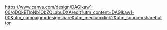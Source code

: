https://www.canva.com/design/DAGlkaw1-00/gDQkBTlpNb1ObZQLabuDXA/edit?utm_content=DAGlkaw1-00&utm_campaign=designshare&utm_medium=link2&utm_source=sharebutton
